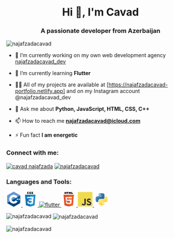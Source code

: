 <h1 align="center">Hi 👋, I'm Cavad</h1>
<h3 align="center">A passionate developer from Azerbaijan</h3>

<p align="left"> <img src="https://komarev.com/ghpvc/?username=najafzadacavad&label=Profile%20views&color=0e75b6&style=flat" alt="najafzadacavad" /> </p>

- 🔭 I’m currently working on my own web development agency [najafzadacavad_dev](https://najafzadacavad-portfolio.netlify.app)

- 🌱 I’m currently learning **Flutter**

- 👨‍💻 All of my projects are available at [https://najafzadacavad-portfolio.netlify.app] and on my Instagram account @najafzadacavad_dev

- 💬 Ask me about **Python, JavaScript, HTML, CSS, C++**

- 📫 How to reach me **najafzadacavad@icloud.com**

- ⚡ Fun fact **I am energetic**

<h3 align="left">Connect with me:</h3>
<p align="left">
<a href="https://linkedin.com/in/cavad najafzada" target="blank"><img align="center" src="https://raw.githubusercontent.com/rahuldkjain/github-profile-readme-generator/master/src/images/icons/Social/linked-in-alt.svg" alt="cavad najafzada" height="30" width="40" /></a>
<a href="https://instagram.com/najafzadacavad_dev" target="blank"><img align="center" src="https://raw.githubusercontent.com/rahuldkjain/github-profile-readme-generator/master/src/images/icons/Social/instagram.svg" alt="najafzadacavad" height="30" width="40" /></a>
</p>

<h3 align="left">Languages and Tools:</h3>
<p align="left"> <a href="https://www.w3schools.com/cpp/" target="_blank" rel="noreferrer"> <img src="https://raw.githubusercontent.com/devicons/devicon/master/icons/cplusplus/cplusplus-original.svg" alt="cplusplus" width="40" height="40"/> </a> <a href="https://www.w3schools.com/css/" target="_blank" rel="noreferrer"> <img src="https://raw.githubusercontent.com/devicons/devicon/master/icons/css3/css3-original-wordmark.svg" alt="css3" width="40" height="40"/> </a> <a href="https://flutter.dev" target="_blank" rel="noreferrer"> <img src="https://www.vectorlogo.zone/logos/flutterio/flutterio-icon.svg" alt="flutter" width="40" height="40"/> </a> <a href="https://www.w3.org/html/" target="_blank" rel="noreferrer"> <img src="https://raw.githubusercontent.com/devicons/devicon/master/icons/html5/html5-original-wordmark.svg" alt="html5" width="40" height="40"/> </a> <a href="https://developer.mozilla.org/en-US/docs/Web/JavaScript" target="_blank" rel="noreferrer"> <img src="https://raw.githubusercontent.com/devicons/devicon/master/icons/javascript/javascript-original.svg" alt="javascript" width="40" height="40"/> </a> <a href="https://www.python.org" target="_blank" rel="noreferrer"> <img src="https://raw.githubusercontent.com/devicons/devicon/master/icons/python/python-original.svg" alt="python" width="40" height="40"/> </a> </p>

<p><img align="left" src="https://github-readme-stats.vercel.app/api/top-langs?username=najafzadacavad&show_icons=true&locale=en&layout=compact" alt="najafzadacavad" /></p>

<p>&nbsp;<img align="center" src="https://github-readme-stats.vercel.app/api?username=najafzadacavad&show_icons=true&locale=en" alt="najafzadacavad" /></p>

<p><img align="center" src="https://github-readme-streak-stats.herokuapp.com/?user=najafzadacavad&" alt="najafzadacavad" /></p>

